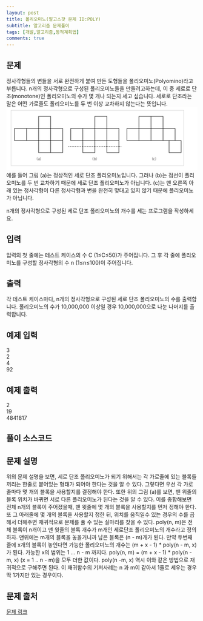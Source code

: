 ```yaml
---
layout: post
title: 폴리오미노(알고스팟 문제 ID:POLY)
subtitle: 알고리즘 문제풀이
tags: [개발,알고리즘,동적계획법]
comments: true
---    
```


## 문제
정사각형들의 변들을 서로 완전하게 붙여 만든 도형들을 폴리오미노(Polyomino)라고 부릅니다. n개의 정사각형으로 구성된 폴리오미노들을 만들려고하는데, 이 중 세로로 단조(monotone)인 폴리오미노의 수가 몇 개나 되는지 세고 싶습니다. 세로로 단조라는 말은 어떤 가로줄도 폴리오미노를 두 번 이상 교차하지 않는다는 뜻입니다.
![poly](/assets/img/poly.png)  
예를 들어 그림 (a)는 정상적인 세로 단조 폴리오미노입니다. 그러나 (b)는 점선이 폴리오미노를 두 번 교차하기 때문에 세로 단조 폴리오미노가 아닙니다. (c)는 맨 오른쪽 아래 있는 정사각형이 다른 정사각형과 변을 완전히 맞대고 있지 않기 때문에 폴리오미노가 아닙니다.

n개의 정사각형으로 구성된 세로 단조 폴리오미노의 개수를 세는 프로그램을 작성하세요.

## 입력
입력의 첫 줄에는 테스트 케이스의 수 C (1≤C≤50)가 주어집니다. 그 후 각 줄에 폴리오미노를 구성할 정사각형의 수 n (1≤n≤100)이 주어집니다.
## 출력

각 테스트 케이스마다, n개의 정사각형으로 구성된 세로 단조 폴리오미노의 수를 출력합니다. 폴리오미노의 수가 10,000,000 이상일 경우 10,000,000으로 나눈 나머지를 출력합니다.
## 예제 입력
3  
2  
4  
92  
## 예제 출력
2  
19  
4841817  
## 풀이 소스코드  
<script src="https://gist.github.com/overflow218/66842d0858f2d8d8f0dbafc97d1b9249.js"></script>

## 문제 설명

위의 문제 설명을 보면, 세로 단조 폴리오미노가 되기 위해서는 각 가로줄에 있는 블록들끼리는 한줄로 붙어있는 형태가 되어야 한다는 것을 알 수 있다.
그렇다면 우선 각 가로줄마다 몇 개의 블록을 사용할지를 결정해야 한다. 또한 위의 그림 (a)를 보면, 맨 위줄의 블록 위치가 바뀌면 서로 다른 폴리오미노가 된다는 것을 알 수 있다.
이를 종합해보면 전체 n개의 블록이 주어졌을때, 맨 윗줄에 몇 개의 블록을 사용할지를 먼저 정해야 한다. 또 그 아래줄에 몇 개의 블록을 사용할지 정한 뒤, 위치를 움직일수 있는 경우의 수를 곱해서 더해주면 재귀적으로 문제를 풀 수 있는 실마리를 찾을 수 있다.
poly(n, m)은 전체 블록이 n개이고 맨 윗줄의 블록 개수가 m개인 세로단조 폴리오미노의 개수라고 정의하자. 맨위에는 m개의 블록을 놓을거니까 남은 블록은 (n - m)개가 된다. 
만약 두번째 줄에 x개의 블록이 놓인다면 가능한 폴리오미노의 개수는 (m + x - 1) * poly(n - m, x)가 된다. 가능한 x의 범위는 1 ... n - m 까지다. poly(n, m) = (m + x - 1) * poly(n - m, x) (x = 1 .. n - m)을 모두 더한 값이다. poly(n -m, x) 역시 이와 같은 방법으로 재귀적으로 구해주면 된다. 이 재귀함수의 기저사례는 n 과 m이 같아서 1줄로 세우는 경우 딱 1가지만 있는 경우이다. 
 
## 문제 출처  
<a href="https://www.algospot.com/judge/problem/read/POLY"> 문제 링크 </a>
